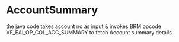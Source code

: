 # AccountSummary
the java code takes account no as input & invokes BRM opcode VF_EAI_OP_COL_ACC_SUMMARY to fetch Account summary details.
